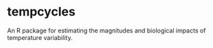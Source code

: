 # tempcycles
An R package for estimating the magnitudes and biological impacts of temperature variability.
